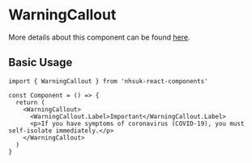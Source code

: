 # WarningCallout

More details about this component can be found [here](https://service-manual.nhs.uk/design-system/components/warning-callout).

## Basic Usage

```tsx
import { WarningCallout } from 'nhsuk-react-components'

const Component = () => {
  return (
    <WarningCallout>
      <WarningCallout.Label>Important</WarningCallout.Label>
      <p>If you have symptoms of coronavirus (COVID-19), you must self-isolate immediately.</p>
    </WarningCallout>
  )
}
```
